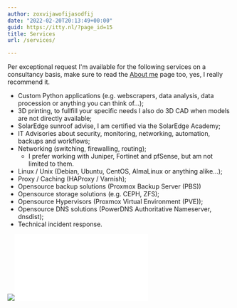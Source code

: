 ```yaml
---
author: zoxvijawofijasodfij
date: "2022-02-20T20:13:49+00:00"
guid: https://itty.nl/?page_id=15
title: Services
url: /services/

---
```

Per exceptional request I'm available for the following services on a consultancy basis, make sure to read the [About me](/about-me/) page too, yes, I really recommend it.

- Custom Python applications (e.g. webscrapers, data analysis, data procession or anything you can think of...);
- 3D printing, to fullfill your specific needs I also do 3D CAD when models are not directly available;
- SolarEdge sunroof advise, I am certified via the SolarEdge Academy;
- IT Advisories about security, monitoring, networking, automation, backups and workflows;
- Networking (switching, firewalling, routing);
  - I prefer working with Juniper, Fortinet and pfSense, but am not limited to them.
- Linux / Unix (Debian, Ubuntu, CentOS, AlmaLinux or anything alike...);
- Proxy / Caching (HAProxy / Varnish);
- Opensource backup solutions (Proxmox Backup Server (PBS))
- Opensource storage solutions (e.g. CEPH, ZFS);
- Opensource Hypervisors (Proxmox Virtual Environment (PVE));
- Opensource DNS solutions (PowerDNS Authoritative Nameserver, dnsdist);
- Technical incident response.

[![](/wp-content/uploads/2023/11/image.png)](https://internet.nl/site/itty.nl)![IPv6 Certification Badge for randommen](//ipv6.he.net/certification/create_badge.php?pass_name=randommen&badge=1)

